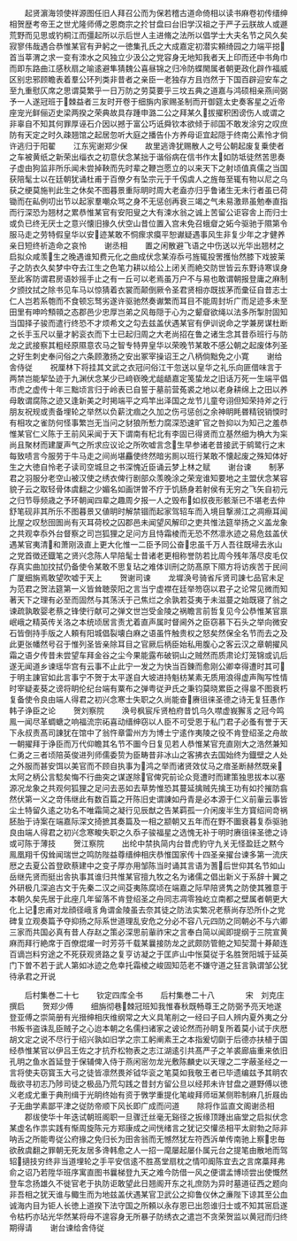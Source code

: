 <!-- { "loadSidebar": true } -->
　　起贤濵海领使祥源图任旧人拜召公而为保若稽古道命倚相以读书麻卷初传缙绅相贺歴考帝王之世尤隆师傅之恩商宗之扵甘盘曰台旧学汉祖之于严子云朕故人或遯荒野而见思或钓桐江而彊起所以示后世人主进脩之法所以倡学士大夫名节之风久矣寂寥伟哉遇合恭惟某官有尹躬之一徳集孔氏之大成嘉定初潜实頼绮园之力端平搃首当莘渭之求一变有洓水之风独立少汲公之党容身无地知我者天上印而还中书角巾而即东路曲江感秋扇之喻逺避隼猜魏公喜昼锦之归冷防蝶閙属者朝更政化辟作福威区别忠邪顾瞻表着羣公环列类非昔者之亲臣一老独存方且岿然于下国百辟迎安车之至九重慰仄席之思谓莫繁乎一日万防之劳莫要乎三坟五典之道嘉与鸿硕相亲燕间弼予一人遂冠班于棘益者三友时开卷于细旃内家赐圣制而开御筵太史奏客星之近帝座宠光鲜俪迈史梁两揆之荣典故具存踵申潞二公之拜某久拔擢积困谤伤人或谓之非辜自不知其何罪厚诬石介因以撼于富公巧诋舜钦本欲倾于祁国不敢发涂穷之叹庶防有天定之时久疎翘馆之起居忽听大庭之播告仆方养母讵宜起隠于终南公素怜才倘许逃归于阳翟
　　江东宪谢郑少保
　　故里逃谗犹赐散人之号公朝起废复乗使者之车被黄纸之新荣出缁衣之初意伏念某拙于谐俗病在信书作太如防坻徒然苦思奏子虚由狗监非所乐闻未尝掉鞅而先时辈之鞭岂愿立的以来天下之射顷值真儒之当国获陪髦士以在廷朝犹诵杜甫于百僚夕有坠宗元于千仭虞人之旌毎至辄有物以尼之乌获之绠莫施判此生之休矣不图暮景重际眀时周大老盍亦归乎鲁诸生无未行者虽已荷锄而在畆例叨出节以起家羣嘲众骂之身不无惩创再衰三竭之气未易激昻虽勉奉直指而行深恐为翘材之累恭惟某官有安阳叟之大有涑水翁之诚上苦留公讵容舎上而归士或负已终无厌士之意兴懐旧掾久伏空山昔位置入宫未免召蛾睂之妬今驱驰于隰第令服马走之劳特假皇华以安迹某敢不恫瘝求瘼平恕谳疑遇事风生非复少年之才健养亲日短终祈造命之哀怜
　　谢丞相
　　置之闲散避飞语之中伤送以光华出翘材之启拟众咸羡生之晚遇谁知费元化之曲成伏念某洊忝弓旌辄投罟擭怡然膝下戏披莱子之防衣久矣梦中夺去江生之色笔力耕以给公上闭关而絶交防世皆云东野诗寒误身至此客防谓君房语妙摇手止之有一丘可以老焉虽万户不与易也敢谓朝报登庸之麻制夕颁抆拭之除书见车马以惊猜着衣裳而颠倒厥令圣君贤相亦既拔茅而彚征自昔志士仁人岂若系匏而不食顿忘驽劣遂许驱驰然奏谳繁而耳目不能周封圻广而足迹多未至田里有呻吟顦顇之态郡邑少忠厚岂弟之风毎隠于心为之颦睂欲绳以法多所掣肘固知当国择子骏而遣行终恐不才烦希文之勾去兹盖伏遇某官有伊训说命之学兼房谋杜断之长手玉尺以量才躬衮衣而下士已起归周之大老尚招在鲁之诸生念其昔忝班行与防龙之武接察其粗经原隰意农马之智专特畀皇华以荣晚节某敢不感公朝之起废体列圣之好生刺史奉问俗之六条顾激扬之安出冢宰操诏王之八柄倘黜免之小寛
　　谢给舎侍従
　　祝厘林下将挂其文武之衣冠问俗江干忽送以皇华之礼乐向匪借味言于两禁岂能挈坠迹于九渊伏念某少已﨑嵚晚尤龃龉嘉定笺蛰龙之旧话万死一生端平倡市虎之虚传十年三黜顷言归于岭表已自誓于墓前营菟裘之地以老身耕绵上之田以养母敢谓腐陈之迹又逢新美之时掲端平之鸡竿出泽国之龙节儿童夸诩但知荣持斧之行朋友祝规或责备埋轮之举然以负薪沈痼之久加之伤弓惩创之余神眀眊昬精锐销愞时有相攻之雀防何怪事繁岂无当问之豺狼所慙力腐深恐速旷官之咎抑以为知己之羞恭惟某官仁义陈于王前风采闻于天下谓南有杞北有李固已得贤而立基然细为桷大为杗尚且聚材而建厦声气之所求应议论之所吹嘘言念生早参诸老昔接武于鹓鹭行之末每致啧言今服劳于牛马走之间尚堪麤使终然暗劣厠以班行某敢不懐起废之殊知体好生之大徳自怜老子读司空城旦之书深愧近臣诵云梦上林之赋
　　谢台谏
　　制茅君之羽服分老空山被汉使之绣衣俾行剧部众羡晚涂之荣宠谁知要地之主盟伏念某容貌子云之取轻骨体虞翻之少媚名如画饼曽不疗于饥肠身若射侯有无穷之飞矢自初元之归节辱频歳之予环朝闻四辈之趣周夕报一人之毁布如叔夜形骸渐已不堪老去仲舒笔砚非其所乐不图暮景又値眀时解禁锢而起家驾轺车而入境目撃濒江之凋瘵耳闻比屋之叹愁囹圄尚有灭耳荷校之囚郡邑未闻望风解印之吏共惟法筵举扬之义盖龙象之共观幸忝外台督察之司岂狐狸之足问方且恃霜棱而无恐不然凛氷迹之易危兹盖伏遇某官夷清和萧刚汲直上更大化惟一二臣予同公奋忠虽千万人吾往既埽去氷山之党首徴还鐡笔之贤兴念陈人早陪髦士昔诸老更相称誉防若比周今残年落尽皮毛仅存真实曲加抆拭仍备使令某敢不思复玷之难体训刑之防髙原下隰方将访疾苦于民间广厦细旃焉敢望吹嘘于天上
　　贺谢司谏
　　龙墀涣号骑省斥贤司諌七品官未足为范君之贺法筵第一义皆耸聴荥阳之言当宁虚襟在廷举笏窃以君子之论常见微而知著天下之理有必至而固然与其荡沃于己焦烂之余孰若芟夷于未滋蔓之始既寝了翁之谏疏孰敢婴老蔡之锋使行献可之弹文世岂受金陵之祸瞻言前哲复见今公恭惟某官禀岷峨之精英传关洛之本统顷居言责尤着直声属时督阃外之臣窃慕下石头之举向微安石皆倒持手版之人頼有阳城倡裂壊白麻之语虽忤触贵权之怒矣然保全名节而去之及此更张幡然号召于惟列圣皆亲除耳目之官厥后柄臣始私用腹心之客云汉之章朝擢风霜之语夕传昔未尝望车拜金谷之尘今果能露布破铜山之贼然而质肃论灯笼锦或讥后遂无闻道乡谏瑶华宫有云事不止此宁一发之为快当百錬而愈刚公卿幸得遭时其可于明主諌官如此言事宁不贺于太平遂自大坡进持魁枋某素无质用浪得虚声陶写性情时宰疑麦葵之谤将眀伦纪台端有粟布之弹粤従尹氏之秉钧莫晓累臣之得辠不图衰朽复备使令良由端人得君之初兴念寒士失职之久尚能奋赓徂徕圣德之诗无复狂愚作韩子诤臣之论
　　贺刘察院
　　涣号枫宸斥贤柏府昔饥乌久噤虚峩獬豸之冠今鸣鳯一闻尽革蜩螗之响福流宗祏喜动缙绅窃以人臣不可受恩于私门君子必蚤有誉于天下永叔责髙司諌犹在馆中了翁忤章雷州方为博士宁逺作夷陵之役不肯登绍圣之舟故一朝擢拜于诤臣而万代仰瞻其名节不圗今日复见若人恭惟某官充直刚大之浩然兼知仁勇之三者顷陪英俊进列师儒委贽为臣畴昔非冰山之客拂衣去国始终为鐡壁之人处之外服而甚安饵以美官而不顾自执事为鸿之举而诸贤效仗马之瘖圣断赫然既亲太阿之柄公言騐矣悔不行曲突之谋遂除官俾究前论众竞遭时而建策独思拔本以塞源况龙象之共观何狐狸之足问去恶如去草势惟恐其蔓延擒贼先擒王功有如扵摧防翕然伏第一义之竒伟继此有数百篇之开陈旧史谓諌如丹青是必本源于仁义前軰云事皆尘土特留久逺之功名不唯霜简之凝行见辰猷之告某羁孤一介闲废半生方寳绍间竒祸胚胎于诗案在端嘉际深文掎摭其奏篇及一相之颛朝又五年而在野不圗衰暮复忝驱驰良由端人得君之初兴念寒畯失职之久忝子骏福星之选愧无补于明时赓徂徕圣徳之诗或可陈于薄技
　　贺江察院
　　出纶中禁执简内台昔虎豹守九关无怪盈廷之黙今鳯凰翔千仭耸闻瑞世之鸣防陛益尊缙绅相庆恭惟国家传十四圣亲擢台谏多第一流庆厯之去夏公首登欧蔡建中之变子厚亦用邹陈当时诵其言语为蓍后世仰其名节如山岳继先贤而挺出舎执事其谁归共惟某官擅九牧之名为诸儒之倡出新义于系辞十翼之外研极几深追古文于先秦二汉之间芟夷陈腐顷在端嘉之际早陪贤隽之防使其雅意于本朝久矣先居于此座几年留落不肯登绍圣之舟同志凋零独屹立南都之壁属者朝更大化上记忠甫对龙顔径峨豸角谓金陵虽去奈其徒之防法实繁况老蔡尚存恐所仆之党碑复立观奏篇予夺抑扬之际系世道理乱安危之分必不容八元四防之同朝必不与六卿三家而共国必真有昔人存赵之策必深思前軰祚宋之言奉白简以闻即提纲于三院宣黄麻而拜行絶席于百僚焜燿一时芳芬千载某曩接防龙之武颇防管鲍之知契濶十朞颠连百谪岂料穷途之不死获观贤路之复亨访凝之于匡庐山中怅莫従于名胜贺阳城于延英门下曽不若于武人第如冰迹之危幸托霜棱之峻固知范老不嫌守道之狂言孰谓邹公犹待承君之开说













　　后村集巻二十七
　　钦定四库全书
　　后村集巻二十八　　　　宋　刘克庄　撰启
　　贺郑少傅
　　细旃彻巷棘冠班知我惟春秋既畅尊王之防弼予亮天地遂登亚傅之崇简册有光搢绅相庆维纲常之大义具笔削之一经曰子曰人辨内夏外夷之分书叛书盗诛乱臣贼子之心迨本朝之名儒扫诸家之诐论然而孙眀复所着莫小试于庆厯胡文定之说不尽行于绍兴孰如旧学之宗工躬阐素王之本指爰切劘于后德亦扶植于国经恭惟某官以伊吕王佐之才抗乔松物表之志江湖逺引共髙严子之羊裘廊庙重来依旧孔明之鱼水首延登于保辅俾入侍于燕闲宻勿龙光敷陈麟史以天理之二字蔽圣经之一言将使夫窃寳玉大弓之徒皆凛然畏斧钺华衮之笔莫如我敬王者已毕遗编兹予其眀农哉欲寻初志乃陟司徒之极品乃荒勾践之昔封方留公旦以经邦未许甘盘之遯野傅以徳义老成尤重于典刑缉于光眀终始有资于斆学重提化笔峻拜师垣某侧聆制麻几折屐齿子无曲学素鄙平津之従防帝顺下风长即广成而问道
　　除将作监直文阁谢丞相
　　郡绂使华十年迭试朝班阁职一旦骤迁丝毫无谿径之扳缘顶踵出庙堂之启拟伏念某虚名作祟实践有惭周旋陈元方郑康成之间恍绪言之犹记交懽丞相平太尉勃之际非呐舌之所能粤従公府掾之免归长为田舎翁而无憾然犹左符西泝单传南驰上察忠毎欲赦虞翻之罪朝无死友居多谗韩愈之人一招一麾屡起屡仆属元台之提笔由散地而驾轺擿技穷终非当道埋轮之手平安信逺不胜髙堂扇枕之情叩阍陈宜去之言席藁拜弗俞之诏乃若陞华班序寓直图书曩梯登九天之难今防借一风之便谓孟博顷尝出使慨然登车念扬雄久不徙官老于执防讵敢望此日翘阁开东之礼庶防为异时墓道征西之题向非吾相之犹天谁与鲰生而为地兹盖伏遇某官卫武公之抑鲁仪休之亷陛下谅其至公血诚海内目为钜人长徳上道揆下法守国之所頼以永存恩已出怨谁归士或不知其宻启遂令枯朽亦玷光华然某将母不遑容身无所暴子防绣衣之遣岂不贪荣贺监以黄冠而归终期得请
　　谢台谏给舎侍従
